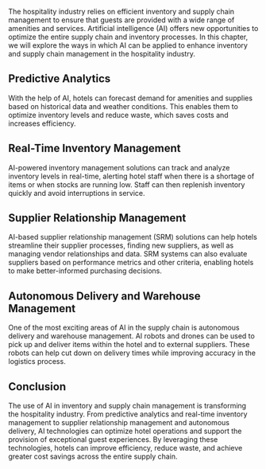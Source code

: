 

The hospitality industry relies on efficient inventory and supply chain management to ensure that guests are provided with a wide range of amenities and services. Artificial intelligence (AI) offers new opportunities to optimize the entire supply chain and inventory processes. In this chapter, we will explore the ways in which AI can be applied to enhance inventory and supply chain management in the hospitality industry.

Predictive Analytics
--------------------

With the help of AI, hotels can forecast demand for amenities and supplies based on historical data and weather conditions. This enables them to optimize inventory levels and reduce waste, which saves costs and increases efficiency.

Real-Time Inventory Management
------------------------------

AI-powered inventory management solutions can track and analyze inventory levels in real-time, alerting hotel staff when there is a shortage of items or when stocks are running low. Staff can then replenish inventory quickly and avoid interruptions in service.

Supplier Relationship Management
--------------------------------

AI-based supplier relationship management (SRM) solutions can help hotels streamline their supplier processes, finding new suppliers, as well as managing vendor relationships and data. SRM systems can also evaluate suppliers based on performance metrics and other criteria, enabling hotels to make better-informed purchasing decisions.

Autonomous Delivery and Warehouse Management
--------------------------------------------

One of the most exciting areas of AI in the supply chain is autonomous delivery and warehouse management. AI robots and drones can be used to pick up and deliver items within the hotel and to external suppliers. These robots can help cut down on delivery times while improving accuracy in the logistics process.

Conclusion
----------

The use of AI in inventory and supply chain management is transforming the hospitality industry. From predictive analytics and real-time inventory management to supplier relationship management and autonomous delivery, AI technologies can optimize hotel operations and support the provision of exceptional guest experiences. By leveraging these technologies, hotels can improve efficiency, reduce waste, and achieve greater cost savings across the entire supply chain.
